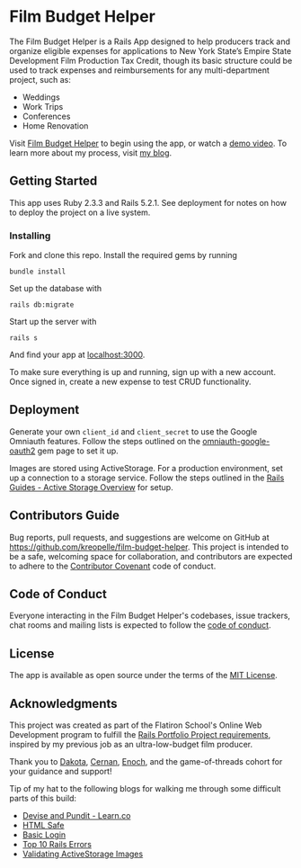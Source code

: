 # Film Budget Helper

The Film Budget Helper is a Rails App designed to help producers track and organize eligible expenses for applications to New York State’s Empire State Development Film Production Tax Credit, though its basic structure could be used to track expenses and reimbursements for any multi-department project, such as:

* Weddings
* Work Trips
* Conferences
* Home Renovation

Visit [Film Budget Helper](https://limitless-mountain-62032.herokuapp.com/) to begin using the app, or watch a [demo video](https://youtu.be/YBendn0Kpa8). To learn more about my process, visit [my blog](http://kaylareopelle.com/film_budget_helper_-_rails_project).

## Getting Started

This app uses Ruby 2.3.3 and Rails 5.2.1. See deployment for notes on how to deploy the project on a live system.

### Installing

Fork and clone this repo. Install the required gems by running

```
bundle install
```

Set up the database with

```
rails db:migrate
```

Start up the server with

```
rails s
```

And find your app at [localhost:3000](http://localhost:3000).

To make sure everything is up and running, sign up with a new account. Once signed in, create a new expense to test CRUD functionality.

## Deployment

Generate your own `client_id` and `client_secret` to use the Google Omniauth features. Follow the steps outlined on the [omniauth-google-oauth2](https://github.com/zquestz/omniauth-google-oauth2) gem page to set it up.

Images are stored using ActiveStorage. For a production environment, set up a connection to a storage service. Follow the steps outlined in the [Rails Guides - Active Storage Overview](https://edgeguides.rubyonrails.org/active_storage_overview.html) for setup.

## Contributors Guide

Bug reports, pull requests, and suggestions are welcome on GitHub at https://github.com/kreopelle/film-budget-helper. This project is intended to be a safe, welcoming space for collaboration, and contributors are expected to adhere to the [Contributor Covenant](http://contributor-covenant.org) code of conduct.

## Code of Conduct

Everyone interacting in the Film Budget Helper's codebases, issue trackers, chat rooms and mailing lists is expected to follow the [code of conduct](https://github.com/kreopelle/film-budget-helper/blob/master/CODE_OF_CONDUCT.md).

## License

The app is available as open source under the terms of the [MIT License](https://github.com/kreopelle/film-budget-helper/blob/master/LICENSE.md).

## Acknowledgments

This project was created as part of the Flatiron School's Online Web Development program to fulfill the [Rails Portfolio Project requirements](https://github.com/learn-co-students/rails-assessment-v-000), inspired by my previous job as an ultra-low-budget film producer.

Thank you to [Dakota](https://github.com/DakotaLMartinez), [Cernan](https://github.com/cernanb), [Enoch](https://github.com/Enoch2k2), and the game-of-threads cohort for your guidance and support!

Tip of my hat to the following blogs for walking me through some difficult parts of this build:
* [Devise and Pundit - Learn.co](https://learn.co/lessons/devise_pundit_readme)
* [HTML Safe](https://gist.github.com/joekur/73779c40c481a2f8a44f)
* [Basic Login](https://www.railstutorial.org/book/basic_login)
* [Top 10 Rails Errors](https://rollbar.com/blog/top-10-ruby-on-rails-errors/)
* [Validating ActiveStorage Images](https://www.youtube.com/watch?v=qP7kFDimygc)
